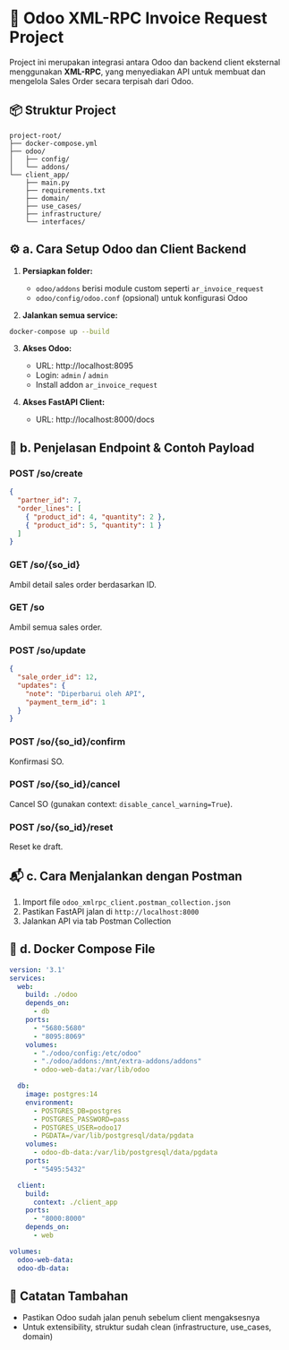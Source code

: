
# 🧾 Odoo XML-RPC Invoice Request Project

Project ini merupakan integrasi antara Odoo dan backend client eksternal menggunakan **XML-RPC**, yang menyediakan API untuk membuat dan mengelola Sales Order secara terpisah dari Odoo.

## 📦 Struktur Project

```
project-root/
├── docker-compose.yml
├── odoo/
│   ├── config/
│   └── addons/
└── client_app/
    ├── main.py
    ├── requirements.txt
    ├── domain/
    ├── use_cases/
    ├── infrastructure/
    └── interfaces/
```

## ⚙️ a. Cara Setup Odoo dan Client Backend

1. **Persiapkan folder:**
   - `odoo/addons` berisi module custom seperti `ar_invoice_request`
   - `odoo/config/odoo.conf` (opsional) untuk konfigurasi Odoo

2. **Jalankan semua service:**

```bash
docker-compose up --build
```

3. **Akses Odoo:**
   - URL: http://localhost:8095
   - Login: `admin` / `admin`
   - Install addon `ar_invoice_request`

4. **Akses FastAPI Client:**
   - URL: http://localhost:8000/docs

## 🧪 b. Penjelasan Endpoint & Contoh Payload

### POST /so/create

```json
{
  "partner_id": 7,
  "order_lines": [
    { "product_id": 4, "quantity": 2 },
    { "product_id": 5, "quantity": 1 }
  ]
}
```

### GET /so/{so_id}

Ambil detail sales order berdasarkan ID.

### GET /so

Ambil semua sales order.

### POST /so/update

```json
{
  "sale_order_id": 12,
  "updates": {
    "note": "Diperbarui oleh API",
    "payment_term_id": 1
  }
}
```

### POST /so/{so_id}/confirm

Konfirmasi SO.

### POST /so/{so_id}/cancel

Cancel SO (gunakan context: `disable_cancel_warning=True`).

### POST /so/{so_id}/reset

Reset ke draft.

## 📬 c. Cara Menjalankan dengan Postman

1. Import file `odoo_xmlrpc_client.postman_collection.json`
2. Pastikan FastAPI jalan di `http://localhost:8000`
3. Jalankan API via tab Postman Collection

## 🐳 d. Docker Compose File

```yaml
version: '3.1'
services:
  web:
    build: ./odoo
    depends_on:
      - db
    ports:
      - "5680:5680"
      - "8095:8069"
    volumes:
      - "./odoo/config:/etc/odoo"
      - "./odoo/addons:/mnt/extra-addons/addons"
      - odoo-web-data:/var/lib/odoo

  db:
    image: postgres:14
    environment:
      - POSTGRES_DB=postgres
      - POSTGRES_PASSWORD=pass
      - POSTGRES_USER=odoo17
      - PGDATA=/var/lib/postgresql/data/pgdata
    volumes:
      - odoo-db-data:/var/lib/postgresql/data/pgdata
    ports:
      - "5495:5432"

  client:
    build:
      context: ./client_app
    ports:
      - "8000:8000"
    depends_on:
      - web

volumes:
  odoo-web-data:
  odoo-db-data:
```

## 📎 Catatan Tambahan

- Pastikan Odoo sudah jalan penuh sebelum client mengaksesnya
- Untuk extensibility, struktur sudah clean (infrastructure, use_cases, domain)
